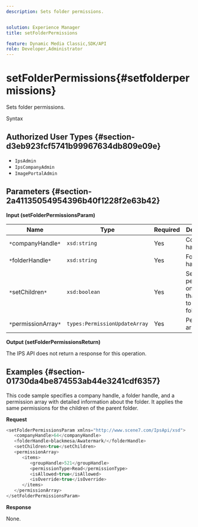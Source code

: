 ```yaml
---
description: Sets folder permissions.


solution: Experience Manager
title: setFolderPermissions

feature: Dynamic Media Classic,SDK/API
role: Developer,Administrator
---
```


# setFolderPermissions{#setfolderpermissions}

Sets folder permissions.

 Syntax 

## Authorized User Types {#section-d3eb923fcf5741b99967634db809e09e}

* `IpsAdmin` 
* `IpsCompanyAdmin` 
* `ImagePortalAdmin`

## Parameters {#section-2a41135054954396b40f1228f2e63b42}

**Input (setFolderPermissionsParam)** 

|  Name  | Type  | Required  | Description  |
|---|---|---|---|
|  `*`companyHandle`*`  | `xsd:string`  | Yes  | Company handle.  |
|  `*`folderHandle`*`  | `xsd:string`  | Yes  | Folder handle.  |
|  `*`setChildren`*`  | `xsd:boolean`  | Yes  | Sets permissions on children that belong to the folder.  |
|  `*`permissionArray`*`  | `types:PermissionUpdateArray`  | Yes  | Permissions array.  |

**Output (setFolderPermissionsReturn)**

The IPS API does not return a response for this operation.

## Examples {#section-01730da4be874553ab44e3241cdf6357}

This code sample specifies a company handle, a folder handle, and a permission array with detailed information about the folder. It applies the same permissions for the children of the parent folder.

**Request** 

```java
<setFolderPermissionsParam xmlns="http://www.scene7.com/IpsApi/xsd">
   <companyHandle>64</companyHandle>
   <folderHandle>blackmesa/Awatermark/</folderHandle>
   <setChildren>true</setChildren>
   <permissionArray>
      <items>
         <groupHandle>521</groupHandle>
         <permissionType>Read</permissionType>
         <isAllowed>true</isAllowed>
         <isOverride>true</isOverride>
      </items>
   </permissionArray>
</setFolderPermissionsParam>
```

**Response**

None. 
